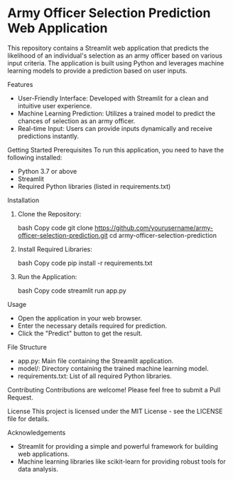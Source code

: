 # Army Officer Selection Prediction Web Application
This repository contains a Streamlit web application that predicts the likelihood of an individual's selection as an army officer based on various input criteria. The application is built using Python and leverages machine learning models to provide a prediction based on user inputs.

Features
 - User-Friendly Interface: Developed with Streamlit for a clean and intuitive user experience.
 - Machine Learning Prediction: Utilizes a trained model to predict the chances of selection as an army officer.
 - Real-time Input: Users can provide inputs dynamically and receive predictions instantly.
  
Getting Started
Prerequisites
To run this application, you need to have the following installed:

 - Python 3.7 or above
 - Streamlit
 - Required Python libraries (listed in requirements.txt)
  
Installation
  
  1. Clone the Repository:
    
       bash
       Copy code
       git clone https://github.com/yourusername/army-officer-selection-prediction.git
       cd army-officer-selection-prediction
    
  2. Install Required Libraries:
    
       bash
       Copy code
       pip install -r requirements.txt
    
  3. Run the Application:
    
       bash
       Copy code
       streamlit run app.py

Usage
   - Open the application in your web browser.
   - Enter the necessary details required for prediction.
   - Click the "Predict" button to get the result.
  
File Structure
   - app.py: Main file containing the Streamlit application.
   - model/: Directory containing the trained machine learning model.
   - requirements.txt: List of all required Python libraries.
  
Contributing
     Contributions are welcome! Please feel free to submit a Pull Request.

License
     This project is licensed under the MIT License - see the LICENSE file for details.

Acknowledgements
   - Streamlit for providing a simple and powerful framework for building web applications.
   - Machine learning libraries like scikit-learn for providing robust tools for data analysis.

   
